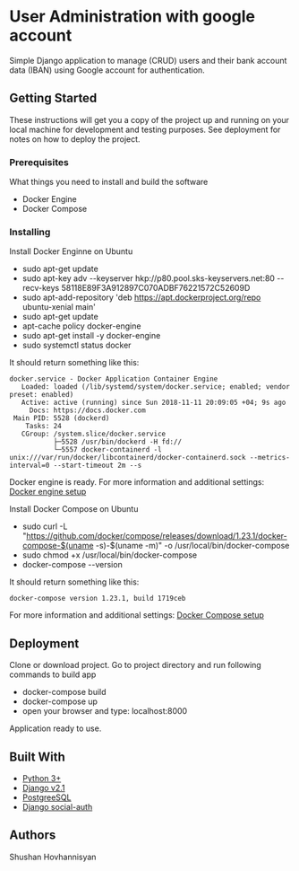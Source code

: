 # User Administration with google account
Simple Django application to manage (CRUD) users and their bank account data (IBAN) using Google account for authentication.
## Getting Started
These instructions will get you a copy of the project up and running on your local machine for development and testing purposes. See deployment for notes on how to deploy the project.
### Prerequisites

What things you need to install and build the software
* Docker Engine
* Docker Compose
### Installing

Install Docker Enginne on Ubuntu
* sudo apt-get update
* sudo apt-key adv --keyserver hkp://p80.pool.sks-keyservers.net:80 --recv-keys 58118E89F3A912897C070ADBF76221572C52609D
* sudo apt-add-repository 'deb https://apt.dockerproject.org/repo ubuntu-xenial main'
* sudo apt-get update
* apt-cache policy docker-engine
* sudo apt-get install -y docker-engine
* sudo systemctl status docker

It should return something like this:
```
docker.service - Docker Application Container Engine
   Loaded: loaded (/lib/systemd/system/docker.service; enabled; vendor preset: enabled)
   Active: active (running) since Sun 2018-11-11 20:09:05 +04; 9s ago
     Docs: https://docs.docker.com
 Main PID: 5528 (dockerd)
    Tasks: 24
   CGroup: /system.slice/docker.service
           ├─5528 /usr/bin/dockerd -H fd://
           └─5557 docker-containerd -l unix:///var/run/docker/libcontainerd/docker-containerd.sock --metrics-interval=0 --start-timeout 2m --s
 ```
Docker engine is ready. For more information and additional settings: [Docker engine setup](https://docs.docker.com/install/#server)

Install Docker Compose on Ubuntu
* sudo curl -L "https://github.com/docker/compose/releases/download/1.23.1/docker-compose-$(uname -s)-$(uname -m)" -o /usr/local/bin/docker-compose
* sudo chmod +x /usr/local/bin/docker-compose
* docker-compose --version

It should return something like this:
```
docker-compose version 1.23.1, build 1719ceb
```
For more information and additional settings: [Docker Compose setup](https://docs.docker.com/compose/install/)

## Deployment

Clone or download project. Go to project directory and run following commands to build app
* docker-compose build
* docker-compose up
* open your browser and type: localhost:8000

Application ready to use.

## Built With
* [Python 3+](https://docs.python.org/3/)
* [Django v2.1](https://docs.djangoproject.com/en/2.1/)
* [PostgreeSQL](https://www.postgresql.org/)
* [Django social-auth](https://python-social-auth-docs.readthedocs.io/en/latest/configuration/django.html)

## Authors

Shushan Hovhannisyan
